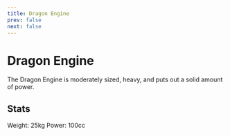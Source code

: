 ```yaml
---
title: Dragon Engine
prev: false
next: false
---
```

# Dragon Engine
The Dragon Engine is moderately sized, heavy, and puts out a solid amount of power.

## Stats
Weight: 25kg
Power: 100cc